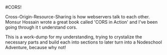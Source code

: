 #CORS!

Cross-Origin-Resource-Sharing is how webservers talk to each other. Monsur Hossain wrote a great book called 'CORS in Action' and I've been going through it t understand cors. 

This is a work-dump for my understanding, trying to crystalize the necessary parts and build each into sections to later turn into a Nodeschool Adventure, because why not!